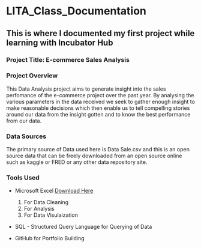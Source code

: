 # LITA_Class_Documentation
## This is where I documented my first project while learning with Incubator Hub
### Project Title: E-commerce Sales Analysis

### Project Overview 
This Data Analysis project aims to generate insight into the sales perfomance of the e-commerce project over the past year. By analysing the various parameters in the data received we seek to gather enough insight to make reasonable decisions which then enable us to tell compelling stories around our data from the insight gotten and to know the best performance from our data.

### Data Sources
The primary source of Data used here is Data Sale.csv and this is an open source data that can be freely downloaded from an open source online such as kaggle or FRED or any other data repository site.

### Tools Used
- Microsoft Excel [Download Here](https://www.microsoft.com)
  1. For Data Cleaning
  2. For Analysis
  3. For Data Visulaization

- SQL - Structured Query Language for Querying of Data

- GitHub for Portfolio Building


  
